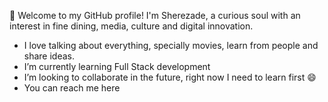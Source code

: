  👋 Welcome to my GitHub profile! I'm Sherezade, a curious soul with an interest in fine dining, media, culture and digital innovation.
-   I love talking about everything, specially movies, learn from people and share ideas.
-   I’m currently learning Full Stack development
-   I’m looking to collaborate in the future, right now I need to learn first 😄
-   You can reach me here 
  

<!---
mlshere/mlshere is a ✨ special ✨ repository because its `README.md` (this file) appears on your GitHub profile.
You can click the Preview link to take a look at your changes.
--->
